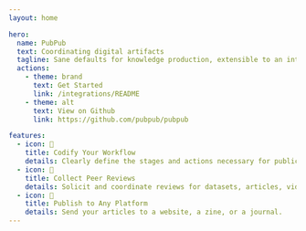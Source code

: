 ```yaml
---
layout: home

hero:
  name: PubPub
  text: Coordinating digital artifacts
  tagline: Sane defaults for knowledge production, extensible to an integrated knowledge ecosystem.
  actions:
    - theme: brand
      text: Get Started
      link: /integrations/README
    - theme: alt
      text: View on Github
      link: https://github.com/pubpub/pubpub

features:
  - icon: 🐡
    title: Codify Your Workflow
    details: Clearly define the stages and actions necessary for publication, and coordinate contributor participation.
  - icon: 🐳
    title: Collect Peer Reviews
    details: Solicit and coordinate reviews for datasets, articles, videos, or any other medium.
  - icon: 🐙
    title: Publish to Any Platform
    details: Send your articles to a website, a zine, or a journal.
---
```

